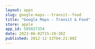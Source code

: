 ```yaml
---
layout: apps
slug: google-maps---transit--food
title: "Google Maps - Transit & Food"
store: apple
app_id: 585027354
date: 2023-06-02T15:19:30Z
published: 2012-12-13T04:21:00Z
---
```

